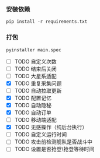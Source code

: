 ### 安装依赖
```shell
pip install -r requirements.txt
```

### 打包
```shell
pyinstaller main.spec
```

- [ ]  TODO 自定义次数
- [ ]  TODO 结束后关闭
- [ ]  TODO 大星系适配
- [x]  TODO 重复采集问题
- [ ]  TODO 自动拉取更新
- [x]  TODO 配置记忆
- [x]  TODO 自动隐秘
- [x]  TODO 自动订单
- [ ]  TODO 移动端适配
- [x]  TODO 无感操作（纯后台执行）
- [ ]  TODO 自定义运行时间
- [ ]  TODO 攻击前检测舰队是否战斗中
- [ ]  TODO 设置是否抢登\抢登等待时间